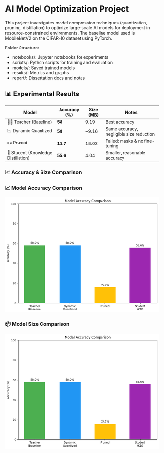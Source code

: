 # AI Model Optimization Project

This project investigates model compression techniques (quantization, pruning, distillation) to optimize large-scale AI models for deployment in resource-constrained environments. The baseline model used is MobileNetV2 on the CIFAR-10 dataset using PyTorch.

Folder Structure:
- notebooks/: Jupyter notebooks for experiments
- scripts/: Python scripts for training and evaluation
- models/: Saved trained models
- results/: Metrics and graphs
- report/: Dissertation docs and notes

## 📊 Experimental Results

| Model                     | Accuracy (%) | Size (MB) | Notes |
|----------------------------|--------------|-----------|-------|
| 🧑‍🏫 Teacher (Baseline)      | **58**       | 9.19      | Best accuracy |
| 📉 Dynamic Quantized        | **58**       | ~9.16     | Same accuracy, negligible size reduction |
| ✂️ Pruned                   | **15.7**     | 18.02     | Failed: masks & no fine-tuning |
| 👶 Student (Knowledge Distillation) | **55.6** | 4.04      | Smaller, reasonable accuracy |

### 📈 Accuracy & Size Comparison

### 📈 Model Accuracy Comparison
![Accuracy](results/graphs.png)

### 📦 Model Size Comparison
![Size](results/graphs.png)
